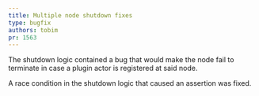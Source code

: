 ```yaml
---
title: Multiple node shutdown fixes
type: bugfix
authors: tobim
pr: 1563
---
```


The shutdown logic contained a bug that would make the node fail to terminate
in case a plugin actor is registered at said node.

A race condition in the shutdown logic that caused an assertion was fixed.

